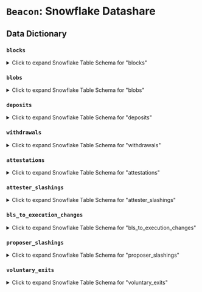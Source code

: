 # `Beacon`: Snowflake Datashare

## Data Dictionary

### `blocks`

<details>
<summary>Click to expand Snowflake Table Schema for "blocks"</summary>

| Column Name    | Data Type        | Description                                                               |
| -------------- | ---------------- | ------------------------------------------------------------------------- |
| time           | TIMESTAMP_NTZ(3) | Timestamp indicating when this block was created                          |
| number         | NUMBER(38,0)     | Sequential number of the block in the blockchain                          |
| date           | DATE             | Calendar date associated with the block                                   |
| hash           | VARCHAR          | Unique identifier (hash) of the block                                     |
| version        | INTEGER          | Version of the block as defined by the consensus specification            |
| spec           | VARCHAR          | Specification or protocol version associated with this block              |
| slot           | NUMBER(38,0)     | Slot number of the block, representing its position in the beacon chain   |
| parent_slot    | NUMBER(38,0)     | Slot number of the parent block directly preceding this block             |
| root           | VARCHAR          | Root hash of the block, representing its state in the chain               |
| parent_root    | VARCHAR          | Root hash of the parent block, linking this block to its predecessor      |
| state_root     | VARCHAR          | Root hash of the state after processing this block                        |
| proposer_index | NUMBER(38,0)     | Index of the validator that proposed this block                           |
| body_root      | VARCHAR          | Root hash of the block body, representing the transactions and other data |
| signature      | VARCHAR          | Signature of the block, used for validation by the proposer               |


</details>

### `blobs`

<details>
<summary>Click to expand Snowflake Table Schema for "blobs"</summary>

| Column Name                    | Data Type        | Description                                                           |
| ------------------------------ | ---------------- | --------------------------------------------------------------------- |
| block_time                     | TIMESTAMP_NTZ(3) | Timestamp indicating when the block containing this blob was created  |
| block_number                   | NUMBER(38,0)     | Sequential number of the block in the blockchain containing this blob |
| block_date                     | DATE             | Calendar date associated with the block containing this blob          |
| block_hash                     | VARCHAR          | Unique identifier (hash) of the block containing this blob            |
| index                          | NUMBER(38,0)     | Index of the blob within the block                                    |
| blob                           | VARCHAR          | Encoded representation of the blob's data                             |
| kzg_commitment                 | VARCHAR          | KZG commitment for the blob, ensuring data integrity                  |
| kzg_proof                      | VARCHAR          | KZG proof for the blob, used to verify the commitment                 |
| kzg_commitment_inclusion_proof | ARRAY<VARCHAR>   | List of proofs for inclusion of the KZG commitment in the block       |

</details>

### `deposits`

<details>
<summary>Click to expand Snowflake Table Schema for "deposits"</summary>

| Column Name            | Data Type        | Description                                                                 |
| ---------------------- | ---------------- | --------------------------------------------------------------------------- |
| block_time             | TIMESTAMP_NTZ(3) | Timestamp indicating when the block containing this deposit was created     |
| block_number           | NUMBER(38,0)     | Sequential number of the block in the blockchain containing this deposit    |
| block_date             | DATE             | Calendar date associated with the block containing this deposit             |
| block_hash             | VARCHAR          | Unique identifier (hash) of the block containing this deposit               |
| index                  | NUMBER(38,0)     | Index of the deposit within the block                                       |
| proof                  | ARRAY<VARCHAR>   | List of Merkle proofs for the deposit, verifying its inclusion in the block |
| pubkey                 | VARCHAR          | Public key associated with the validator making the deposit                 |
| withdrawal_credentials | VARCHAR          | Withdrawal credentials associated with the deposit                          |
| signature              | VARCHAR          | Signature of the deposit, used for verification                             |
| gwei                   | NUMBER(38,0)     | Amount of the deposit in gwei                                               |

</details>

### `withdrawals`

<details>
<summary>Click to expand Snowflake Table Schema for "withdrawals"</summary>

| Column Name      | Data Type        | Description                                                                 |
| ---------------- | ---------------- | --------------------------------------------------------------------------- |
| block_time       | TIMESTAMP_NTZ(3) | Timestamp indicating when the block containing this withdrawal was created  |
| block_number     | NUMBER(38,0)     | Sequential number of the block in the blockchain containing this withdrawal |
| block_date       | DATE             | Calendar date associated with the block containing this withdrawal          |
| block_hash       | VARCHAR          | Unique identifier (hash) of the block containing this withdrawal            |
| withdrawal_index | NUMBER(38,0)     | Index of the withdrawal within the block                                    |
| validator_index  | NUMBER(38,0)     | Index of the validator associated with this withdrawal                      |
| address          | VARCHAR          | Address where the withdrawal is sent                                        |
| gwei             | NUMBER(38,0)     | Amount withdrawn in gwei (smallest unit of Ether)                           |

</details>

### `attestations`

<details>
<summary>Click to expand Snowflake Table Schema for "attestations"</summary>

| Column Name       | Data Type        | Description                                                                   |
| ----------------- | ---------------- | ----------------------------------------------------------------------------- |
| block_time        | TIMESTAMP_NTZ(3) | Timestamp indicating when the block containing this attestation was created   |
| block_number      | NUMBER(38,0)     | Sequential number of the block in the blockchain containing this attestation  |
| block_date        | DATE             | Calendar date associated with the block containing this attestation           |
| block_hash        | VARCHAR          | Unique identifier (hash) of the block containing this attestation             |
| index             | NUMBER(38,0)     | Index of the attestation within the block                                     |
| aggregation_bits  | VARCHAR          | Bitfield indicating participation of committee members in the attestation     |
| slot              | NUMBER(38,0)     | Slot number of the attestation, representing its position in the beacon chain |
| committee_index   | NUMBER(38,0)     | Index of the committee responsible for this attestation                       |
| beacon_block_root | VARCHAR          | Root hash of the beacon block being attested                                  |
| source_epoch      | NUMBER(38,0)     | Starting epoch of the chain state referenced by the attestation               |
| source_root       | VARCHAR          | Root hash of the chain state at the source epoch                              |
| target_epoch      | NUMBER(38,0)     | Target epoch for the chain state referenced by the attestation                |
| target_root       | VARCHAR          | Root hash of the chain state at the target epoch                              |
| signature         | VARCHAR          | Signature of the attestation, used for verification                           |

</details>

### `attester_slashings`

<details>
<summary>Click to expand Snowflake Table Schema for "attester_slashings"</summary>

| Column Name       | Data Type           | Description                                                                        |
| ----------------- | ------------------- | ---------------------------------------------------------------------------------- |
| block_time        | TIMESTAMP_NTZ(3)    | Timestamp indicating when the block containing this attester slashing was created  |
| block_number      | NUMBER(38,0)        | Sequential number of the block in the blockchain containing this attester slashing |
| block_date        | DATE                | Calendar date associated with the block containing this attester slashing          |
| block_hash        | VARCHAR             | Unique identifier (hash) of the block containing this attester slashing            |
| index             | NUMBER(38,0)        | Index of the attester slashing within the block                                    |
| attesting_indices | ARRAY<NUMBER(38,0)> | List of validator indices involved in the slashing                                 |
| slot              | NUMBER(38,0)        | Slot number of the attestation associated with the slashing                        |
| committee_index   | NUMBER(38,0)        | Index of the committee responsible for the attestation                             |
| beacon_block_root | VARCHAR             | Root hash of the beacon block being attested                                       |
| source_epoch      | NUMBER(38,0)        | Starting epoch of the chain state referenced by the attestation                    |
| source_root       | VARCHAR             | Root hash of the chain state at the source epoch                                   |
| target_epoch      | NUMBER(38,0)        | Target epoch for the chain state referenced by the attestation                     |
| target_root       | VARCHAR             | Root hash of the chain state at the target epoch                                   |
| signature         | VARCHAR             | Signature of the attestation, used for verification                                |

</details>

### `bls_to_execution_changes`

<details>
<summary>Click to expand Snowflake Table Schema for "bls_to_execution_changes"</summary>

| Column Name          | Data Type        | Description                                                             |
| -------------------- | ---------------- | ----------------------------------------------------------------------- |
| block_time           | TIMESTAMP_NTZ(3) | Timestamp indicating when the block containing this change was created  |
| block_number         | NUMBER(38,0)     | Sequential number of the block in the blockchain containing this change |
| block_date           | DATE             | Calendar date associated with the block containing this change          |
| block_hash           | VARCHAR          | Unique identifier (hash) of the block containing this change            |
| index                | NUMBER(38,0)     | Index of this change within the block                                   |
| validator_index      | NUMBER(38,0)     | Index of the validator associated with this change                      |
| from_bls_pubkey      | VARCHAR          | BLS public key being changed                                            |
| to_execution_address | VARCHAR          | Ethereum execution layer address receiving the delegation               |
| signature            | VARCHAR          | Signature of the change, used for verification                          |

</details>


### `proposer_slashings`

<details>
<summary>Click to expand Snowflake Table Schema for "proposer_slashings"</summary>

| Column Name    | Data Type        | Description                                                               |
| -------------- | ---------------- | ------------------------------------------------------------------------- |
| block_time     | TIMESTAMP_NTZ(3) | Timestamp indicating when the block containing this slashing was created  |
| block_number   | NUMBER(38,0)     | Sequential number of the block in the blockchain containing this slashing |
| block_date     | DATE             | Calendar date associated with the block containing this slashing          |
| block_hash     | VARCHAR          | Unique identifier (hash) of the block containing this slashing            |
| index          | NUMBER(38,0)     | Index of the slashing within the block                                    |
| slot           | NUMBER(38,0)     | Slot number of the header involved in the slashing                        |
| proposer_index | NUMBER(38,0)     | Index of the proposer involved in the slashing                            |
| parent_root    | VARCHAR          | Root hash of the parent block for the signed header                       |
| state_root     | VARCHAR          | Root hash of the chain state for the signed header                        |
| body_root      | VARCHAR          | Root hash of the block body for the signed header                         |
| signature      | VARCHAR          | Signature of the header, used for verification                            |

</details>


### `voluntary_exits`

<details>
<summary>Click to expand Snowflake Table Schema for "voluntary_exits"</summary>

| Column Name     | Data Type        | Description                                                                     |
| --------------- | ---------------- | ------------------------------------------------------------------------------- |
| block_time      | TIMESTAMP_NTZ(3) | Timestamp indicating when the block containing this voluntary exit was created  |
| block_number    | NUMBER(38,0)     | Sequential number of the block in the blockchain containing this voluntary exit |
| block_date      | DATE             | Calendar date associated with the block containing this voluntary exit          |
| block_hash      | VARCHAR          | Unique identifier (hash) of the block containing this voluntary exit            |
| index           | NUMBER(38,0)     | Index of the voluntary exit within the block                                    |
| epoch           | NUMBER(38,0)     | Epoch during which the validator initiated the voluntary exit                   |
| validator_index | NUMBER(38,0)     | Index of the validator requesting the voluntary exit                            |
| signature       | VARCHAR          | Signature of the voluntary exit request, used for verification                  |

</details>










